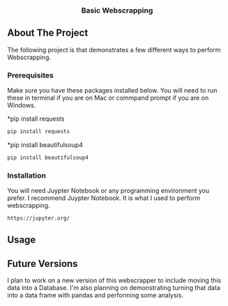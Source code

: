   <h3 align="center">Basic Webscrapping</h3> 
  
  <!-- ABOUT THE PROJECT -->
## About The Project
The following project is that demonstrates a few different ways to perform Webscrapping.

### Prerequisites

Make sure you have these packages installed below. You will need to run these in terminal if you are on Mac or commpand prompt if you are on Windows.

*pip install requests
```sh
pip install requests
```

*pip install beautifulsoup4
```sh
pip install beautifulsoup4
```

### Installation
You will need Juypter Notebook or any programming environment you prefer. I recommend Juypter Notebook. It is what I used to perform webscrapping.
```sh
https://jupyter.org/
```

<!-- USAGE EXAMPLES -->
## Usage



## Future Versions
I plan to work on a new version of this webscrapper to include moving this data into a Database. I'm also planning on demonstrating turning that data into a data frame with pandas and performing some analysis.
